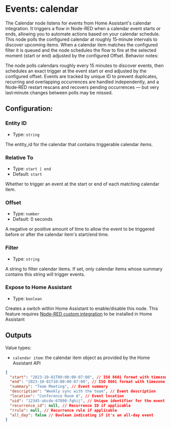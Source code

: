 # Events: calendar

The Calendar node listens for events from Home Assistant's calendar integration. It triggers a flow in Node-RED when a calendar event starts or ends, allowing you to automate actions based on your calendar schedule.
This node polls the configured calendar at roughly 15‑minute intervals to discover upcoming items. When a calendar item matches the configured filter it is queued and the node schedules the flow to fire at the selected moment (start or end) adjusted by the configured Offset. Behavior notes:

The node polls calendars roughly every 15 minutes to discover events, then schedules an exact trigger at the event start or end adjusted by the configured offset. Events are tracked by unique ID to prevent duplicates, recurring and overlapping occurrences are handled independently, and a Node‑RED restart rescans and recovers pending occurrences — but very last‑minute changes between polls may be missed.

## Configuration:

### Entity ID <Badge text="required"/>

- Type: `string`

The entity_id for the calendar that contains triggerable calendar items.

### Relative To <Badge text="required"/>

- Type: `start | end`
- Default: `start`

Whether to trigger an event at the start or end of each matching calendar item.

### Offset <Badge text="required"/>

- Type: `number`
- Default: 0 seconds

A negative or positive amount of time to allow the event to be triggered before or after the calendar item's start/end time.

### Filter

- Type: `string`

A string to filter calendar items. If set, only calendar items whose summary contains this string will trigger events.

### Expose to Home Assistant

- Type: `boolean`

Creates a switch within Home Assistant to enable/disable this node. This feature requires [Node-RED custom integration](https://github.com/zachowj/hass-node-red) to be installed in Home Assistant

## Outputs

Value types:

- `calendar item`: the calendar item object as provided by the Home Assistant API

```json
{
  "start": "2023-10-01T09:00:00-07:00", // ISO 8601 format with timezone offset
  "end": "2023-10-01T10:00:00-07:00", // ISO 8601 format with timezone offset
  "summary": "Team Meeting", // Event summary
  "description": "Weekly sync with the team", // Event description
  "location": "Conference Room A", // Event location
  "uid": "12345-abcde-67890-fghij", // Unique identifier for the event
  "recurrence_id": null, // Recurrence ID if applicable
  "rrule": null, // Recurrence rule if applicable
  "all_day": false // Boolean indicating if it's an all-day event
}
```
